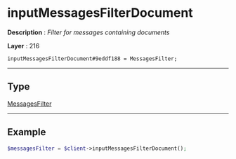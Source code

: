 # inputMessagesFilterDocument

**Description** : *Filter for messages containing documents*

**Layer** : 216

```tl
inputMessagesFilterDocument#9eddf188 = MessagesFilter;
```

---

## Type

[MessagesFilter](type/MessagesFilter)

---

## Example

```php
$messagesFilter = $client->inputMessagesFilterDocument();
```